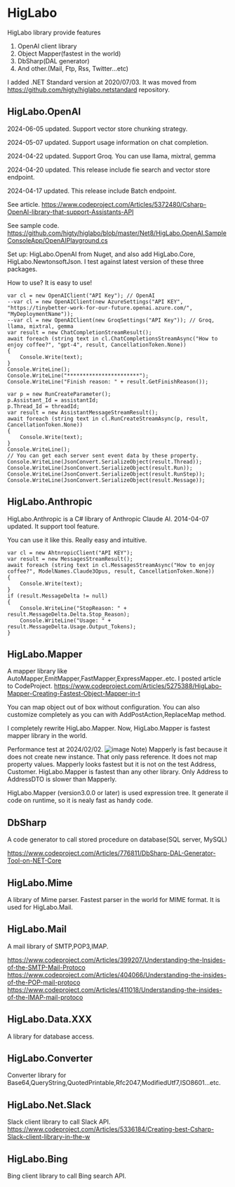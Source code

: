 # HigLabo
HigLabo library provide features 

1. OpenAI client library
2. Object Mapper(fastest in the world)
3. DbSharp(DAL generator)
4. And other.(Mail, Ftp, Rss, Twitter...etc)

I added .NET Standard version at 2020/07/03.
It was moved from https://github.com/higty/higlabo.netstandard repository.

## HigLabo.OpenAI
2024-06-05 updated. Support vector store chunking strategy.

2024-05-07 updated. Support usage information on chat completion.

2024-04-22 updated. Support Groq. You can use llama, mixtral, gemma

2024-04-20 updated. This release include fie search and vector store endpoint.

2024-04-17 updated. This release include Batch endpoint.

See article.
https://www.codeproject.com/Articles/5372480/Csharp-OpenAI-library-that-support-Assistants-API

See sample code.
https://github.com/higty/higlabo/blob/master/Net8/HigLabo.OpenAI.SampleConsoleApp/OpenAIPlayground.cs

Set up: HigLabo.OpenAI from Nuget, and also add HigLabo.Core, HigLabo.NewtonsoftJson.
I test against latest version of these three packages.

How to use? It is easy to use!
```
var cl = new OpenAIClient("API Key"); // OpenAI
--var cl = new OpenAIClient(new AzureSettings("API KEY", "https://tinybetter-work-for-our-future.openai.azure.com/", "MyDeploymentName"));
--var cl = new OpenAIClient(new GroqSettings("API Key")); // Groq, llama, mixtral, gemma
var result = new ChatCompletionStreamResult();
await foreach (string text in cl.ChatCompletionsStreamAsync("How to enjoy coffee?", "gpt-4", result, CancellationToken.None))
{
    Console.Write(text);
}
Console.WriteLine();
Console.WriteLine("***********************");
Console.WriteLine("Finish reason: " + result.GetFinishReason());
```

```
var p = new RunCreateParameter();
p.Assistant_Id = assistantId;
p.Thread_Id = threadId;
var result = new AssistantMessageStreamResult();
await foreach (string text in cl.RunCreateStreamAsync(p, result, CancellationToken.None))
{
    Console.Write(text);
}
Console.WriteLine();
// You can get each server sent event data by these property.
Console.WriteLine(JsonConvert.SerializeObject(result.Thread));
Console.WriteLine(JsonConvert.SerializeObject(result.Run));
Console.WriteLine(JsonConvert.SerializeObject(result.RunStep));
Console.WriteLine(JsonConvert.SerializeObject(result.Message));

```

## HigLabo.Anthropic
HigLabo.Anthropic is a C# library of Anthropic Claude AI.
2014-04-07 updated. It support tool feature.

You can use it like this. Really easy and intuitive.
```
var cl = new AhtnropicClient("API KEY");
var result = new MessagesStreamResult();
await foreach (string text in cl.MessagesStreamAsync("How to enjoy coffee?", ModelNames.Claude3Opus, result, CancellationToken.None))
{
    Console.Write(text);
}
if (result.MessageDelta != null)
{
    Console.WriteLine("StopReason: " + result.MessageDelta.Delta.Stop_Reason);
    Console.WriteLine("Usage: " + result.MessageDelta.Usage.Output_Tokens);
}
```

## HigLabo.Mapper
A mapper library like AutoMapper,EmitMapper,FastMapper,ExpressMapper..etc.
I posted article to CodeProject.
https://www.codeproject.com/Articles/5275388/HigLabo-Mapper-Creating-Fastest-Object-Mapper-in-t

You can map object out of box without configuration.
You can also customize completely as you can with AddPostAction,ReplaceMap method.

I completely rewrite HigLabo.Mapper. Now, HigLabo.Mapper is fastest mapper library in the world.

Performance test at 2024/02/02.
![image](https://github.com/higty/higlabo/assets/10071037/a739220e-605f-44dd-bf60-b0d4784fe76c)
Note) Mapperly is fast because it does not create new instance. That only pass reference. It does not map property values. Mapperly looks fastest but it is not on the test Address, Customer.
HigLabo.Mapper is fastest than any other library. Only Address to AddressDTO is slower than Mapperly.


HigLabo.Mapper (version3.0.0 or later) is used expression tree. It generate il code on runtime, so it is nealy fast as handy code.


## DbSharp
A code generator to call stored procedure on database(SQL server, MySQL)

https://www.codeproject.com/Articles/776811/DbSharp-DAL-Generator-Tool-on-NET-Core

## HigLabo.Mime
A library of Mime parser. Fastest parser in the world for MIME format. It is used for HigLabo.Mail.

## HigLabo.Mail
A mail library of SMTP,POP3,IMAP.

https://www.codeproject.com/Articles/399207/Understanding-the-Insides-of-the-SMTP-Mail-Protoco
https://www.codeproject.com/Articles/404066/Understanding-the-insides-of-the-POP-mail-protoco
https://www.codeproject.com/Articles/411018/Understanding-the-insides-of-the-IMAP-mail-protoco

## HigLabo.Data.XXX
A library for database access.

## HigLabo.Converter
Converter library for Base64,QueryString,QuotedPrintable,Rfc2047,ModifiedUtf7,ISO8601...etc.

## HigLabo.Net.Slack
Slack client library to call Slack API.
https://www.codeproject.com/Articles/5336184/Creating-best-Csharp-Slack-client-library-in-the-w

## HigLabo.Bing
Bing client library to call Bing search API.

